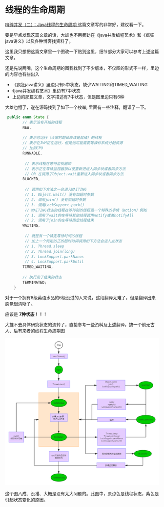 # 线程的生命周期

[啃碎并发（二）：Java线程的生命周期
](https://juejin.im/post/5a72d4bd518825735300f37b) 这篇文章写的非常好，建议看一下。

要是早点发现这篇文章的话，大雄也不用费劲在《java并发编程艺术》和《疯狂java讲义》以及各种博客找资料了。

这里我只想把这篇文章里一个图改一下贴到这里，细节部分大家可以参考上述这篇文章。

还是先说两嘴，这个生命周期的图我找到了不少版本，不仅图的形式不一样，里边的内容也有些出入

- 《疯狂java讲义》里边只有5中状态，缺少WAITING和TIMED_WAITING
- 《java并发编程艺术》里边有7中状态
- 上边的那篇文章，文字描述有7中状态，但是图里边只有6种

大雄也懵了，遂在源码找到了如下一个枚举, 里面有一些注释，翻译了一下。

```java
 public enum State {
        // 表示没有开始的线程
        NEW,

        // 表示可运行（大家的翻译应该是就绪）的线程
        // 表示在JVM正在运行，但是他可能需要等操作系统分配资源
        // 比如CPU
        RUNNABLE,

         // 表示线程在等待监视器锁
         // 表示正在等待监视器锁以便重新进进入同步块或者同步方法 
         // OR 在调用了Object.wait重新进入同步块或者同步方法
        BLOCKED,

         // 调用如下方法之一会进入WAITING
         // 1. Object.wait() 没有加超时参数
         // 2. 调用join() 没有加超时参数
         // 3. 调用LockSupport.park()
         // WAITING状态的线程在等待别的线程做一个特殊的事情（action）例如
         // 1. 调用了wait的在等待其他线程调用notify或者notifyAll
         // 2. 调用了join的在等待指定线程结束
        WAITING,

         // 就是有一个特定等待时间的线程
         // 加上一个特定的正的超时时间调用如下方法会进入此状态
         // 1. Thread.sleep
         // 2. Thread.join(long)
         // 3. LockSupport.parkNanos
         // 4. LockSupport.parkUntil
        TIMED_WAITING,

        // 执行完了结束的状态
        TERMINATED;
    }
```

对于一个拥有8级英语水品的6级没过的人来说，这段翻译太难了，但是翻译出来感觉很清晰了。

应该是 **7种状态！！！**

大雄不去具体研究状态的流转了，直接参考一些资料及上述翻译，搞一个前无古人、后有来者的线程生命周期图

![线程的生命周期](images/线程的生命周期.png)

这个图八成、没准、大概是没有太大问题的。此图中，原谅色是线程状态，紫色是引起状态变化的原因。